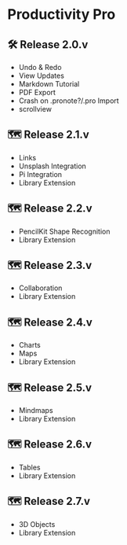 # Productivity Pro

## 🛠️ Release 2.0.v
- Undo & Redo
- View Updates 
- Markdown Tutorial
- PDF Export
- Crash on .pronote?/.pro Import
- scrollview

## 🗺️ Release 2.1.v
- Links 
- Unsplash Integration 
- Pi Integration
- Library Extension

## 🗺️ Release 2.2.v
- PencilKit Shape Recognition
- Library Extension

## 🗺️ Release 2.3.v
- Collaboration
- Library Extension

## 🗺️ Release 2.4.v
- Charts
- Maps
- Library Extension

## 🗺️ Release 2.5.v
- Mindmaps
- Library Extension

## 🗺️ Release 2.6.v
- Tables
- Library Extension

## 🗺️ Release 2.7.v
- 3D Objects 
- Library Extension

